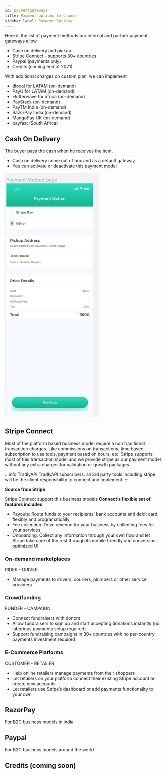 ```yaml
---
id: paymentgateways
title: Payment options to choose
sidebar_label: Payment Options 
---
```



Here is the list of payment methods our internal and partner payment gateways allow 

- Cash on delivery and pickup
- Stripe Connect - supports 30+ countries
- Paypal (payments only)
- Credits (coming end of 2021)

With additional charges on custom plan, we can implement 
- dlocal for LATAM (on-demand)
- PayU for LATAM (on-demand)
- Flutterwave for africa (on-demand)
- PayStack (on-demand)
- PayTM India (on-demand)
- RazorPay India (on-demand)
- MangoPay UK (on-demand)
- payfast (South Africa)



## Cash On Delivery
The buyer pays the cash when he receives the item. 
- Cash on delivery come out of box and as a default gateway. 
- You can activate or deactivate this payment model 

<img src="/img/payment.png" alt="navbar" width="300"/>

## Stripe Connect
Most of the platform based business model require a non traditional transaction charges. Like commissions on transactions, time based subscription to use tools, payment based on hours, etc. Stripe supports most of this transaction model and we provide stripe as our payment model without any extra charges for validation or growth packages.

:::info TradlyAPI
TradlyAPI subscribers: all 3rd party tools including stripe will be the client responsibility to connect and implement. 
:::

**Source from Stripe**

Stripe Connect support this business models
<b> Connect’s flexible set of features includes </b>
- Payouts: Route funds to your recipients’ bank accounts and debit card flexibly and programatically
- Fee collection: Drive revenue for your business by collecting fees for your services
- Onboarding: Collect any information through your own flow and let Stripe take care of the rest through its mobile friendly and conversion-optimized UI

### On-demand marketplaces
RIDER - DRIVER
- Manage payments to drivers, couriers, plumbers or other service providers


### Crowdfunding
FUNDER - CAMPAIGN
- Connect fundraisers with donors
- Allow fundraisers to sign up and start accepting donations instantly (no laborious payments setup required)
- Support fundraising campaigns in 30+ countries with no per-country payments investment required

### E-Commerce Platforms
CUSTOMER - RETAILER
- Help online retailers manage payments from their shoppers
- Let retailers on your platform connect their existing Stripe account or create new accounts
- Let retailers use Stripe’s dashboard or add payments functionality to your own

## RazorPay
For B2C business models in india


## Paypal
For B2C business models around the world

## Credits (coming soon)